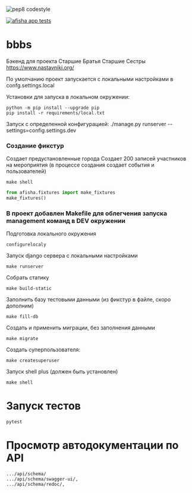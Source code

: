 ![pep8 codestyle](https://github.com/ivartm/bbbs/actions/workflows/codestyle.yml/badge.svg)

[![afisha app tests](https://github.com/ivartm/bbbs/actions/workflows/tests.yml/badge.svg)](https://github.com/ivartm/bbbs/actions/workflows/tests.yml)

# bbbs
Бэкенд для проекта Старшие Братья Старшие Сестры https://www.nastavniki.org/

По умолчанию проект запускается с локальными настройками в confg.settings.local

Установки для запуска в локальном окружении:
```shell
python -m pip install --upgrade pip
pip install -r requirements/local.txt
```

Запуск с определенной конфигурацией:
./manage.py runserver --settings=config.settings.dev

### Создание фикстур

Создает предустановленные города
Создает 200 записей участников на мероприятия (в процессе создания создает события и пользователей)

```shell
make shell
```

```python
from afisha.fixtures import make_fixtures
make_fixtures()
````

### В проект добавлен Makefile для облегчения запуска management команд в DEV окружении

Подготовка локального окружения
```shell
configurelocaly
```

Запуск django сервера c локальными настройками

```shell
make runserver
```

Собрать статику

```shell
make build-static
```

Заполнить базу тестовыми данными (из фикстур в файле, скоро дополним)
```shell
make fill-db
```

Создать и применить миграции, без заполнения данными
```shell
make migrate
```

Создать суперпользователя:
```shell
make createsuperuser
```

Запуск shell plus (должен быть установлен)

```shell
make shell
```

# Запуск тестов

```shell
pytest
```
# Просмотр автодокументации по API 

```shell
.../api/schema/
.../api/schema/swagger-ui/,
.../api/schema/redoc/,
```